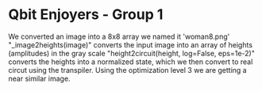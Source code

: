 # Qbit Enjoyers - Group 1

We converted an image into a 8x8 array we named it 'woman8.png'
"_image2heights(image)" converts the input image into an array of heights (amplitudes) in the gray scale
"height2circuit(height, log=False, eps=1e-2)" converts the heights into a normalized state, which we then convert to real circut using the transpiler.
Using the optimization level 3 we are getting a near similar image.
